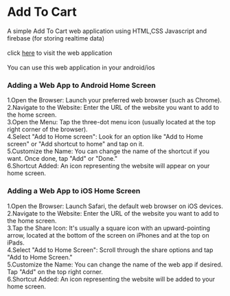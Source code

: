 <h1>Add To Cart</h1>
A simple Add To Cart web application using HTML,CSS Javascript and firebase (for storing realtime data)<br><br>
click <a href="https://shameer-add-to-cart.netlify.app/">here</a> to visit the web application
<br><br>
You can use this web application in your android/ios
<h3>Adding a Web App to Android Home Screen</h3>
1.Open the Browser: Launch your preferred web browser (such as Chrome).<br>
2.Navigate to the Website: Enter the URL of the website you want to add to the home screen.<br>
3.Open the Menu: Tap the three-dot menu icon (usually located at the top right corner of the browser).<br>
4.Select "Add to Home screen": Look for an option like "Add to Home screen" or "Add shortcut to home" and tap on it.<br>
5.Customize the Name: You can change the name of the shortcut if you want. Once done, tap "Add" or "Done."<br>
6.Shortcut Added: An icon representing the website will appear on your home screen.<br>

<h3>Adding a Web App to iOS Home Screen</h3>
1.Open the Browser: Launch Safari, the default web browser on iOS devices.<br>
2.Navigate to the Website: Enter the URL of the website you want to add to the home screen.<br>
3.Tap the Share Icon: It's usually a square icon with an upward-pointing arrow, located at the bottom of the screen on iPhones and at the top on iPads.<br>
4.Select "Add to Home Screen": Scroll through the share options and tap "Add to Home Screen."<br>
5.Customize the Name: You can change the name of the web app if desired. Tap "Add" on the top right corner.<br>
6.Shortcut Added: An icon representing the website will be added to your home screen.<br>
